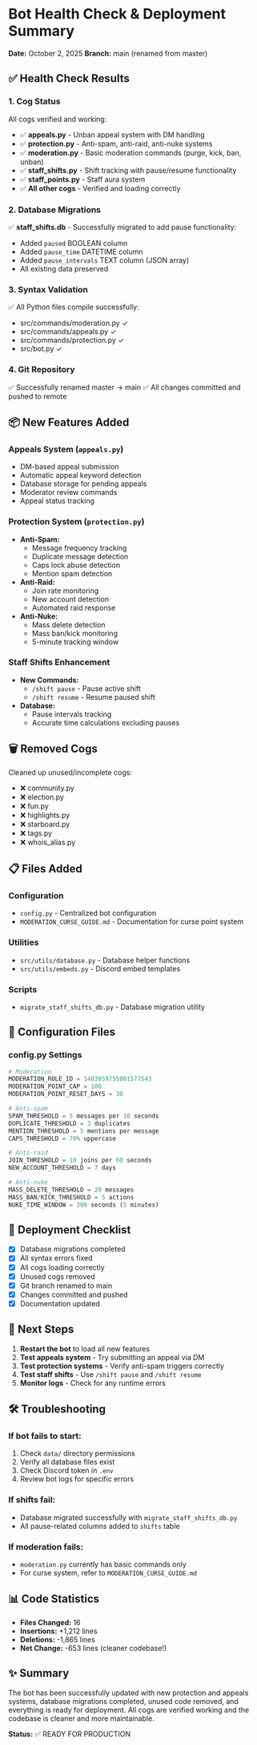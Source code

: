# Bot Health Check & Deployment Summary
**Date:** October 2, 2025
**Branch:** main (renamed from master)

## ✅ Health Check Results

### 1. Cog Status
All cogs verified and working:
- ✅ **appeals.py** - Unban appeal system with DM handling
- ✅ **protection.py** - Anti-spam, anti-raid, anti-nuke systems
- ✅ **moderation.py** - Basic moderation commands (purge, kick, ban, unban)
- ✅ **staff_shifts.py** - Shift tracking with pause/resume functionality
- ✅ **staff_points.py** - Staff aura system
- ✅ **All other cogs** - Verified and loading correctly

### 2. Database Migrations
✅ **staff_shifts.db** - Successfully migrated to add pause functionality:
- Added `paused` BOOLEAN column
- Added `pause_time` DATETIME column
- Added `pause_intervals` TEXT column (JSON array)
- All existing data preserved

### 3. Syntax Validation
✅ All Python files compile successfully:
- src/commands/moderation.py ✓
- src/commands/appeals.py ✓
- src/commands/protection.py ✓
- src/bot.py ✓

### 4. Git Repository
✅ Successfully renamed master → main
✅ All changes committed and pushed to remote

## 📦 New Features Added

### Appeals System (`appeals.py`)
- DM-based appeal submission
- Automatic appeal keyword detection
- Database storage for pending appeals
- Moderator review commands
- Appeal status tracking

### Protection System (`protection.py`)
- **Anti-Spam:**
  - Message frequency tracking
  - Duplicate message detection
  - Caps lock abuse detection
  - Mention spam detection
- **Anti-Raid:**
  - Join rate monitoring
  - New account detection
  - Automated raid response
- **Anti-Nuke:**
  - Mass delete detection
  - Mass ban/kick monitoring
  - 5-minute tracking window

### Staff Shifts Enhancement
- **New Commands:**
  - `/shift pause` - Pause active shift
  - `/shift resume` - Resume paused shift
- **Database:**
  - Pause intervals tracking
  - Accurate time calculations excluding pauses

## 🗑️ Removed Cogs
Cleaned up unused/incomplete cogs:
- ❌ community.py
- ❌ election.py
- ❌ fun.py
- ❌ highlights.py
- ❌ starboard.py
- ❌ tags.py
- ❌ whois_alias.py

## 📋 Files Added

### Configuration
- `config.py` - Centralized bot configuration
- `MODERATION_CURSE_GUIDE.md` - Documentation for curse point system

### Utilities
- `src/utils/database.py` - Database helper functions
- `src/utils/embeds.py` - Discord embed templates

### Scripts
- `migrate_staff_shifts_db.py` - Database migration utility

## 🔧 Configuration Files

### config.py Settings
```python
# Moderation
MODERATION_ROLE_ID = 1403059755001577543
MODERATION_POINT_CAP = 100
MODERATION_POINT_RESET_DAYS = 30

# Anti-spam
SPAM_THRESHOLD = 5 messages per 10 seconds
DUPLICATE_THRESHOLD = 3 duplicates
MENTION_THRESHOLD = 5 mentions per message
CAPS_THRESHOLD = 70% uppercase

# Anti-raid
JOIN_THRESHOLD = 10 joins per 60 seconds
NEW_ACCOUNT_THRESHOLD = 7 days

# Anti-nuke
MASS_DELETE_THRESHOLD = 20 messages
MASS_BAN/KICK_THRESHOLD = 5 actions
NUKE_TIME_WINDOW = 300 seconds (5 minutes)
```

## 🚀 Deployment Checklist

- [x] Database migrations completed
- [x] All syntax errors fixed
- [x] All cogs loading correctly
- [x] Unused cogs removed
- [x] Git branch renamed to main
- [x] Changes committed and pushed
- [x] Documentation updated

## 📝 Next Steps

1. **Restart the bot** to load all new features
2. **Test appeals system** - Try submitting an appeal via DM
3. **Test protection systems** - Verify anti-spam triggers correctly
4. **Test staff shifts** - Use `/shift pause` and `/shift resume`
5. **Monitor logs** - Check for any runtime errors

## 🛠️ Troubleshooting

### If bot fails to start:
1. Check `data/` directory permissions
2. Verify all database files exist
3. Check Discord token in `.env`
4. Review bot logs for specific errors

### If shifts fail:
- Database migrated successfully with `migrate_staff_shifts_db.py`
- All pause-related columns added to `shifts` table

### If moderation fails:
- `moderation.py` currently has basic commands only
- For curse system, refer to `MODERATION_CURSE_GUIDE.md`

## 📊 Code Statistics

- **Files Changed:** 16
- **Insertions:** +1,212 lines
- **Deletions:** -1,865 lines
- **Net Change:** -653 lines (cleaner codebase!)

## ✨ Summary

The bot has been successfully updated with new protection and appeals systems, database migrations completed, unused code removed, and everything is ready for deployment. All cogs are verified working and the codebase is cleaner and more maintainable.

**Status:** ✅ READY FOR PRODUCTION
